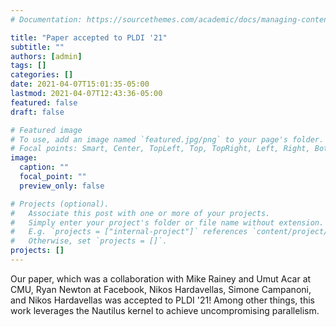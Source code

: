 ```yaml
---
# Documentation: https://sourcethemes.com/academic/docs/managing-content/

title: "Paper accepted to PLDI '21"
subtitle: ""
authors: [admin]
tags: []
categories: []
date: 2021-04-07T15:01:35-05:00
lastmod: 2021-04-07T12:43:36-05:00
featured: false
draft: false

# Featured image
# To use, add an image named `featured.jpg/png` to your page's folder.
# Focal points: Smart, Center, TopLeft, Top, TopRight, Left, Right, BottomLeft, Bottom, BottomRight.
image:
  caption: ""
  focal_point: ""
  preview_only: false

# Projects (optional).
#   Associate this post with one or more of your projects.
#   Simply enter your project's folder or file name without extension.
#   E.g. `projects = ["internal-project"]` references `content/project/deep-learning/index.md`.
#   Otherwise, set `projects = []`.
projects: []
---
```


Our paper, which was a collaboration with Mike Rainey and Umut Acar at CMU, Ryan Newton at Facebook, 
Nikos Hardavellas, Simone Campanoni, and Nikos Hardavellas was accepted to PLDI '21! Among other things, this
work leverages the Nautilus kernel to achieve uncompromising parallelism.
